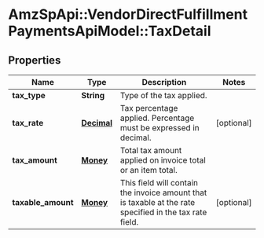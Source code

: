 # AmzSpApi::VendorDirectFulfillmentPaymentsApiModel::TaxDetail

## Properties
Name | Type | Description | Notes
------------ | ------------- | ------------- | -------------
**tax_type** | **String** | Type of the tax applied. | 
**tax_rate** | [**Decimal**](Decimal.md) | Tax percentage applied. Percentage must be expressed in decimal. | [optional] 
**tax_amount** | [**Money**](Money.md) | Total tax amount applied on invoice total or an item total. | 
**taxable_amount** | [**Money**](Money.md) | This field will contain the invoice amount that is taxable at the rate specified in the tax rate field. | [optional] 


